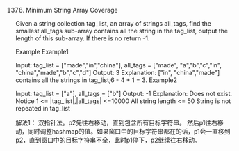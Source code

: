 1378. Minimum String Array Coverage

Given a string collection tag_list, an array of strings all_tags, find the smallest all_tags sub-array contains all the string in the tag_list, output the length of this sub-array. If there is no return -1.

Example
Example1

Input:  tag_list = ["made","in","china"], all_tags = ["made", "a","b","c","in", "china","made","b","c","d"]
Output: 3
Explanation:
["in", "china","made"] contains all the strings in tag_list,6 - 4 + 1 = 3.
Example2

Input:  tag_list = ["a"], all_tags = ["b"]
Output: -1
Explanation:
Does not exist.
Notice
1 <= |tag_list|,|all_tags| <=10000
All string length <= 50
String is not repeated in tag_list


解法1：
双指针法。p2先往右移动，直到包含所有目标字符串。
然后p1往右移动，同时调整hashmap的值。如果窗口中的目标字符串都在的话，p1会一直移到p2，直到窗口中的目标字符串不全，此时p1停下，p2继续往右移动。